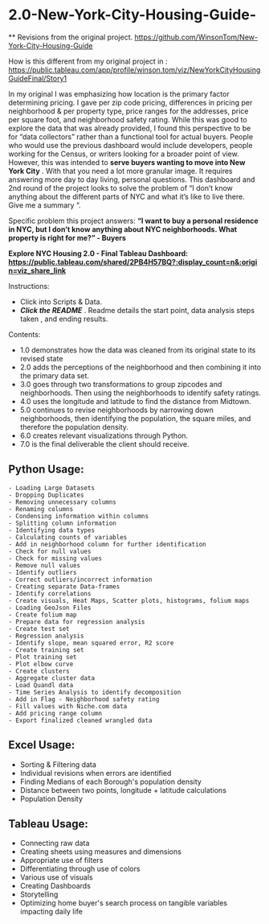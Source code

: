# 2.0-New-York-City-Housing-Guide-
** Revisions from the original project. https://github.com/WinsonTom/New-York-City-Housing-Guide

How is this different from my original project in : https://public.tableau.com/app/profile/winson.tom/viz/NewYorkCityHousingGuideFinal/Story1

In my original I was emphasizing how location is the primary factor determining pricing. I gave per zip code pricing, differences in pricing per neighborhood & per property type, price ranges for the addresses, price per square foot, and neighborhood safety rating. While this was good to explore the data that was already provided, I found this perspective to be for “data collectors” rather than a functional tool for actual buyers. People who would use the previous dashboard would include developers, people working for the Census, or writers looking for a broader point of view. However, this was intended to **serve buyers wanting to move into New York City** . With that you need a lot more granular image. It requires answering more day to day living, personal questions. This dashboard and 2nd round of the project looks to solve the problem of “I don’t know anything about the different parts of NYC and what it’s like to live there. Give me a summary “. 

Specific problem this project answers:
**“I want to buy a personal residence in NYC, but I don’t know anything about NYC neighborhoods. What property is right for me?” - Buyers**

**Explore NYC Housing 2.0 - Final Tableau Dashboard: https://public.tableau.com/shared/2PB4H57BQ?:display_count=n&:origin=viz_share_link**

Instructions:

- Click into Scripts & Data.
- ***Click the README*** . Readme details the start point, data analysis steps taken , and ending results.

Contents:  
- 1.0 demonstrates how the data was cleaned from its original state to its revised state
- 2.0 adds the perceptions of the neighborhood and then combining it into the primary data set.
- 3.0 goes through two transformations to group zipcodes and neighborhoods. Then using the neighborhoods to identify safety ratings.
- 4.0 uses the longitude and latitude to find the distance from Midtown.
- 5.0 continues to revise neighborhoods by narrowing down neighborhoods, then identifying the population, the square miles, and therefore the population density.
- 6.0 creates relevant visualizations through Python.
- 7.0 is the final deliverable the client should receive. 

## Python Usage:
	- Loading Large Datasets
	- Dropping Duplicates
	- Removing unnecessary columns
	- Renaming columns
	- Condensing information within columns
	- Splitting column information
	- Identifying data types
	- Calculating counts of variables
	- Add in neighborhood column for further identification
	- Check for null values
	- Check for missing values
	- Remove null values
 	- Identify outliers
	- Correct outliers/incorrect information
	- Creating separate Data-frames
	- Identify correlations
	- Create visuals, Heat Maps, Scatter plots, histograms, folium maps
	- Loading GeoJson Files
	- Create folium map
	- Prepare data for regression analysis
	- Create test set
	- Regression analysis
	- Identify slope, mean squared error, R2 score
	- Create training set
	- Plot training set
	- Plot elbow curve
	- Create clusters
	- Aggregate cluster data
	- Load Quandl data
	- Time Series Analysis to identify decomposition 
	- Add in Flag - Neighborhood safety rating
	- Fill values with Niche.com data 
	- Add pricing range column
	- Export finalized cleaned wrangled data

## Excel Usage:
- Sorting & Filtering data
- Individual revisions when errors are identified
- Finding Medians of each Borough's population density
- Distance between two points, longitude + latitude calculations
- Population Density

## Tableau Usage:
- Connecting raw data 
- Creating sheets using measures and dimensions
- Appropriate use of filters
- Differentiating through use of colors
- Various use of visuals
- Creating Dashboards
- Storytelling
- Optimizing home buyer's search process on tangible variables impacting daily life
